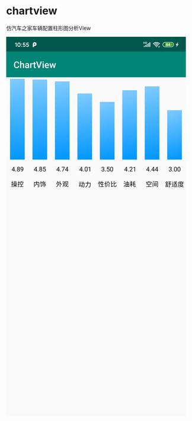 # chartview
仿汽车之家车辆配置柱形图分析View

![效果截图1](https://github.com/shuangqingfeng/chartview/blob/master/imge/screenshot1.jpg)
